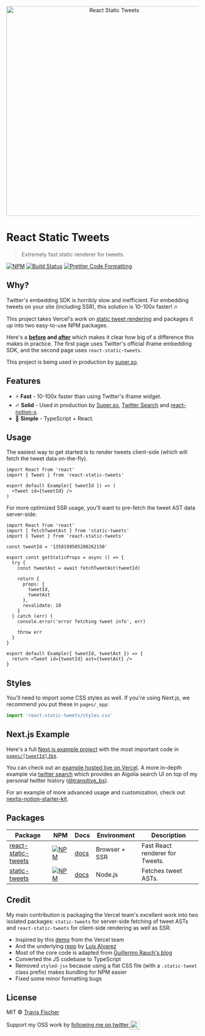 <p align="center">
  <a href="https://react-static-tweets.vercel.app/1352687755621351425">
    <img alt="React Static Tweets" src="https://raw.githubusercontent.com/transitive-bullshit/react-static-tweets/master/example/demo.jpg" width="550">
  </a>
</p>

# React Static Tweets

> Extremely fast static renderer for tweets.

[![NPM](https://img.shields.io/npm/v/notion-client.svg)](https://www.npmjs.com/package/notion-client) [![Build Status](https://travis-ci.com/transitive-bullshit/react-static-tweets.svg?branch=master)](https://travis-ci.com/transitive-bullshit/react-static-tweets) [![Prettier Code Formatting](https://img.shields.io/badge/code_style-prettier-brightgreen.svg)](https://prettier.io)

## Why?

Twitter's embedding SDK is horribly slow and inefficient. For embedding tweets on your site (including SSR), this solution is 10-100x faster! 🔥

This project takes Vercel's work on [static tweet rendering](https://static-tweet.vercel.app) and packages it up into two easy-to-use NPM packages.

Here's a **[before](https://test-suite-trillcyborg-xyz-super-static-ei3ayge5v.vercel.app/7b7f063709034186adbfb46f455d5065) and [after](https://test-suite-trillcyborg-xyz-super-static-m9ptjhkfv.vercel.app/7b7f063709034186adbfb46f455d5065)** which makes it clear how big of a difference this makes in practice. The first page uses Twitter's official iframe embedding SDK, and the second page uses `react-static-tweets`.

This project is being used in production by [super.so](https://super.so).

## Features

- ⚡ **Fast** - 10-100x faster than using Twitter's iframe widget.
- 🔥 **Solid** - Used in production by [Super.so](https://super.so), [Twitter Search](https://twitter-search.vercel.app) and [react-notion-x](https://transitivebullsh.it/nextjs-notion-starter-kit).
- 🚀 **Simple** - TypeScript + React.

## Usage

The easiest way to get started is to render tweets client-side (which will fetch the tweet data on-the-fly).

```tsx
import React from 'react'
import { Tweet } from 'react-static-tweets'

export default Example({ tweetId }) => (
  <Tweet id={tweetId} />
)
```

For more optimized SSR usage, you'll want to pre-fetch the tweet AST data server-side:

```tsx
import React from 'react'
import [ fetchTweetAst } from 'static-tweets'
import { Tweet } from 'react-static-tweets'

const tweetId = '1358199505280262150'

export const getStaticProps = async () => {
  try {
    const tweetAst = await fetchTweetAst(tweetId)

    return {
      props: {
        tweetId,
        tweetAst
      },
      revalidate: 10
    }
  } catch (err) {
    console.error('error fetching tweet info', err)

    throw err
  }
}

export default Example({ tweetId, tweetAst }) => {
  return <Tweet id={tweetId} ast={tweetAst} />
}
```

## Styles

You'll need to import some CSS styles as well. If you're using Next.js, we recommend you put these in `pages/_app`:

```ts
import 'react-static-tweets/styles.css'
```

## Next.js Example

Here's a full [Next.js example project](https://github.com/transitive-bullshit/react-static-tweets/tree/master/example) with the most important code in [`pages/[tweetId]`.tsx](https://github.com/transitive-bullshit/react-static-tweets/blob/master/example/pages/%5BtweetId%5D.tsx).

You can check out an [example hosted live on Vercel](https://react-static-tweets.vercel.app). A more in-depth example via [twitter search](https://twitter-search.vercel.app) which provides an Algolia search UI on top of my personal twitter history ([@transitive_bs](https://twitter.com/transitive_bs)).

For an example of more advanced usage and customization, check out [nextjs-notion-starter-kit](https://github.com/transitive-bullshit/nextjs-notion-starter-kit/blob/main/components/NotionPage.tsx#L164).

## Packages

| Package                                               | NPM                                                                                                               | Docs                                   | Environment   | Description                     |
| ----------------------------------------------------- | ----------------------------------------------------------------------------------------------------------------- | -------------------------------------- | ------------- | ------------------------------- |
| [react-static-tweets](./packages/react-static-tweets) | [![NPM](https://img.shields.io/npm/v/react-static-tweets.svg)](https://www.npmjs.com/package/react-static-tweets) | [docs](./packages/react-static-tweets) | Browser + SSR | Fast React renderer for Tweets. |
| [static-tweets](./packages/static-tweets)             | [![NPM](https://img.shields.io/npm/v/static-tweets.svg)](https://www.npmjs.com/package/static-tweets)             | [docs](./docs/static-tweets.md)        | Node.js       | Fetches tweet ASTs.             |

## Credit

My main contribution is packaging the Vercel team's excellent work into two isolated packages: `static-tweets` for server-side fetching of tweet ASTs and `react-static-tweets` for client-side rendering as well as SSR.

- Inspired by this [demo](https://static-tweet.vercel.app/) from the Vercel team
- And the underlying [repo](https://github.com/lfades/static-tweet) by [Luis Alvarez](https://github.com/lfades)
- Most of the core code is adapted from [Guillermo Rauch's blog](https://github.com/rauchg/blog/blob/master/pages/2020/2019-in-review.js)
- Converted the JS codebase to TypeScript
- Removed `styled-jsx` because using a flat CSS file (with a `.static-tweet` class prefix) makes bundling for NPM easier
- Fixed some minor formatting bugs

## License

MIT © [Travis Fischer](https://transitivebullsh.it)

Support my OSS work by <a href="https://twitter.com/transitive_bs">following me on twitter <img src="https://storage.googleapis.com/saasify-assets/twitter-logo.svg" alt="twitter" height="24px" align="center"></a>
